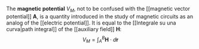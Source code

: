 The **magnetic potential** $V_{M}$, not to be confused with the [[magnetic vector potential]] $\mathbf{A}$, is a quantity introduced in the study of magnetic circuits as an analog of the [[electric potential]]. It is equal to the [[Integrale su una curva|path integral]] of the [[auxiliary field]] $\mathbf{H}$:
$$V_{M}=\int_{A}^{B}\mathbf{H}\cdot d\mathbf{r}$$
